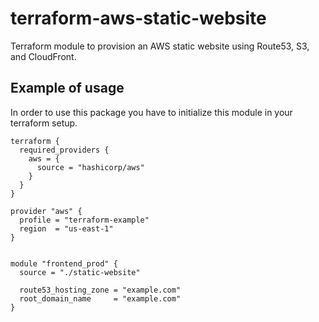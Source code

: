 # terraform-aws-static-website

Terraform module to provision an AWS static website using Route53, S3, and CloudFront.

## Example of usage

In order to use this package you have to initialize this module in your terraform setup.

```HCL
terraform {
  required_providers {
    aws = {
      source = "hashicorp/aws"
    }
  }
}

provider "aws" {
  profile = "terraform-example"
  region  = "us-east-1"
}


module "frontend_prod" {
  source = "./static-website"

  route53_hosting_zone = "example.com"
  root_domain_name     = "example.com"
}

```
